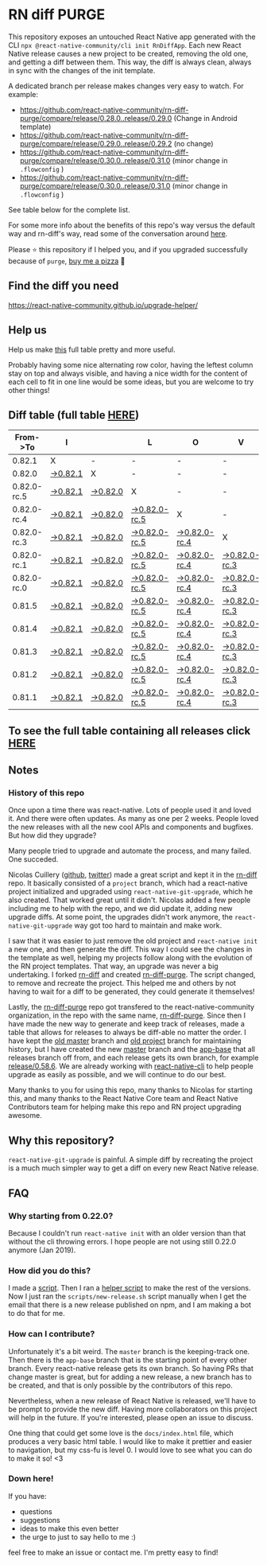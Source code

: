 # RN diff PURGE

This repository exposes an untouched React Native app generated with the CLI
`npx @react-native-community/cli init RnDiffApp`. Each new React Native release causes a new project to be created, removing the old one, and getting a diff between them. This way, the diff is always clean, always in sync with the changes of the init template.

A dedicated branch per release makes changes very easy
to watch. For example:

- https://github.com/react-native-community/rn-diff-purge/compare/release/0.28.0..release/0.29.0
  (Change in Android template)
- https://github.com/react-native-community/rn-diff-purge/compare/release/0.29.0..release/0.29.2
  (no change)
- https://github.com/react-native-community/rn-diff-purge/compare/release/0.30.0..release/0.31.0
  (minor change in `.flowconfig` )
- https://github.com/react-native-community/rn-diff-purge/compare/release/0.30.0..release/0.31.0
  (minor change in `.flowconfig` )

See table below for the complete list.

For some more info about the benefits of this repo's way versus the default way and rn-diff's way, read some of the conversation around [here](https://github.com/react-native-community/discussions-and-proposals/issues/68#issuecomment-452227478).

Please :star: this repository if I helped you, and if you upgraded successfully because of `purge`, [buy me a pizza](https://www.buymeacoffee.com/pvinis) :pizza:

## Find the diff you need

https://react-native-community.github.io/upgrade-helper/

## Help us

Help us make [this](https://react-native-community.github.io/rn-diff-purge) full table pretty and more useful.

Probably having some nice alternating row color, having the leftest column stay on top and always visible, and having a nice width for the content of each cell to fit in one line would be some ideas, but you are welcome to try other things!

## Diff table (full table [HERE](https://react-native-community.github.io/rn-diff-purge/))

| From->To    | I                                                                                                               |                                                                                                                 | L                                                                                                                         | O                                                                                                                         | V                                                                                                                         | E                                                                                                                         |                                                                                                                      | D                                                                                                          | I                                                                                                          | F                                                                                                          | F                                                                                                          | S |
| ----------- | --------------------------------------------------------------------------------------------------------------- | --------------------------------------------------------------------------------------------------------------- | ------------------------------------------------------------------------------------------------------------------------- | ------------------------------------------------------------------------------------------------------------------------- | ------------------------------------------------------------------------------------------------------------------------- | ------------------------------------------------------------------------------------------------------------------------- | -------------------------------------------------------------------------------------------------------------------- | ---------------------------------------------------------------------------------------------------------- | ---------------------------------------------------------------------------------------------------------- | ---------------------------------------------------------------------------------------------------------- | ---------------------------------------------------------------------------------------------------------- | - |
| 0.82.1      | X                                                                                                               | -                                                                                                               | -                                                                                                                         | -                                                                                                                         | -                                                                                                                         | -                                                                                                                         | -                                                                                                                    | -                                                                                                          | -                                                                                                          | -                                                                                                          | -                                                                                                          | - |
| 0.82.0      | [->0.82.1](https://github.com/react-native-community/rn-diff-purge/compare/release/0.82.0..release/0.82.1)      | X                                                                                                               | -                                                                                                                         | -                                                                                                                         | -                                                                                                                         | -                                                                                                                         | -                                                                                                                    | -                                                                                                          | -                                                                                                          | -                                                                                                          | -                                                                                                          | - |
| 0.82.0-rc.5 | [->0.82.1](https://github.com/react-native-community/rn-diff-purge/compare/release/0.82.0-rc.5..release/0.82.1) | [->0.82.0](https://github.com/react-native-community/rn-diff-purge/compare/release/0.82.0-rc.5..release/0.82.0) | X                                                                                                                         | -                                                                                                                         | -                                                                                                                         | -                                                                                                                         | -                                                                                                                    | -                                                                                                          | -                                                                                                          | -                                                                                                          | -                                                                                                          | - |
| 0.82.0-rc.4 | [->0.82.1](https://github.com/react-native-community/rn-diff-purge/compare/release/0.82.0-rc.4..release/0.82.1) | [->0.82.0](https://github.com/react-native-community/rn-diff-purge/compare/release/0.82.0-rc.4..release/0.82.0) | [->0.82.0-rc.5](https://github.com/react-native-community/rn-diff-purge/compare/release/0.82.0-rc.4..release/0.82.0-rc.5) | X                                                                                                                         | -                                                                                                                         | -                                                                                                                         | -                                                                                                                    | -                                                                                                          | -                                                                                                          | -                                                                                                          | -                                                                                                          | - |
| 0.82.0-rc.3 | [->0.82.1](https://github.com/react-native-community/rn-diff-purge/compare/release/0.82.0-rc.3..release/0.82.1) | [->0.82.0](https://github.com/react-native-community/rn-diff-purge/compare/release/0.82.0-rc.3..release/0.82.0) | [->0.82.0-rc.5](https://github.com/react-native-community/rn-diff-purge/compare/release/0.82.0-rc.3..release/0.82.0-rc.5) | [->0.82.0-rc.4](https://github.com/react-native-community/rn-diff-purge/compare/release/0.82.0-rc.3..release/0.82.0-rc.4) | X                                                                                                                         | -                                                                                                                         | -                                                                                                                    | -                                                                                                          | -                                                                                                          | -                                                                                                          | -                                                                                                          | - |
| 0.82.0-rc.1 | [->0.82.1](https://github.com/react-native-community/rn-diff-purge/compare/release/0.82.0-rc.1..release/0.82.1) | [->0.82.0](https://github.com/react-native-community/rn-diff-purge/compare/release/0.82.0-rc.1..release/0.82.0) | [->0.82.0-rc.5](https://github.com/react-native-community/rn-diff-purge/compare/release/0.82.0-rc.1..release/0.82.0-rc.5) | [->0.82.0-rc.4](https://github.com/react-native-community/rn-diff-purge/compare/release/0.82.0-rc.1..release/0.82.0-rc.4) | [->0.82.0-rc.3](https://github.com/react-native-community/rn-diff-purge/compare/release/0.82.0-rc.1..release/0.82.0-rc.3) | X                                                                                                                         | -                                                                                                                    | -                                                                                                          | -                                                                                                          | -                                                                                                          | -                                                                                                          | - |
| 0.82.0-rc.0 | [->0.82.1](https://github.com/react-native-community/rn-diff-purge/compare/release/0.82.0-rc.0..release/0.82.1) | [->0.82.0](https://github.com/react-native-community/rn-diff-purge/compare/release/0.82.0-rc.0..release/0.82.0) | [->0.82.0-rc.5](https://github.com/react-native-community/rn-diff-purge/compare/release/0.82.0-rc.0..release/0.82.0-rc.5) | [->0.82.0-rc.4](https://github.com/react-native-community/rn-diff-purge/compare/release/0.82.0-rc.0..release/0.82.0-rc.4) | [->0.82.0-rc.3](https://github.com/react-native-community/rn-diff-purge/compare/release/0.82.0-rc.0..release/0.82.0-rc.3) | [->0.82.0-rc.1](https://github.com/react-native-community/rn-diff-purge/compare/release/0.82.0-rc.0..release/0.82.0-rc.1) | X                                                                                                                    | -                                                                                                          | -                                                                                                          | -                                                                                                          | -                                                                                                          | - |
| 0.81.5      | [->0.82.1](https://github.com/react-native-community/rn-diff-purge/compare/release/0.81.5..release/0.82.1)      | [->0.82.0](https://github.com/react-native-community/rn-diff-purge/compare/release/0.81.5..release/0.82.0)      | [->0.82.0-rc.5](https://github.com/react-native-community/rn-diff-purge/compare/release/0.81.5..release/0.82.0-rc.5)      | [->0.82.0-rc.4](https://github.com/react-native-community/rn-diff-purge/compare/release/0.81.5..release/0.82.0-rc.4)      | [->0.82.0-rc.3](https://github.com/react-native-community/rn-diff-purge/compare/release/0.81.5..release/0.82.0-rc.3)      | [->0.82.0-rc.1](https://github.com/react-native-community/rn-diff-purge/compare/release/0.81.5..release/0.82.0-rc.1)      | [->0.82.0-rc.0](https://github.com/react-native-community/rn-diff-purge/compare/release/0.81.5..release/0.82.0-rc.0) | X                                                                                                          | -                                                                                                          | -                                                                                                          | -                                                                                                          | - |
| 0.81.4      | [->0.82.1](https://github.com/react-native-community/rn-diff-purge/compare/release/0.81.4..release/0.82.1)      | [->0.82.0](https://github.com/react-native-community/rn-diff-purge/compare/release/0.81.4..release/0.82.0)      | [->0.82.0-rc.5](https://github.com/react-native-community/rn-diff-purge/compare/release/0.81.4..release/0.82.0-rc.5)      | [->0.82.0-rc.4](https://github.com/react-native-community/rn-diff-purge/compare/release/0.81.4..release/0.82.0-rc.4)      | [->0.82.0-rc.3](https://github.com/react-native-community/rn-diff-purge/compare/release/0.81.4..release/0.82.0-rc.3)      | [->0.82.0-rc.1](https://github.com/react-native-community/rn-diff-purge/compare/release/0.81.4..release/0.82.0-rc.1)      | [->0.82.0-rc.0](https://github.com/react-native-community/rn-diff-purge/compare/release/0.81.4..release/0.82.0-rc.0) | [->0.81.5](https://github.com/react-native-community/rn-diff-purge/compare/release/0.81.4..release/0.81.5) | X                                                                                                          | -                                                                                                          | -                                                                                                          | - |
| 0.81.3      | [->0.82.1](https://github.com/react-native-community/rn-diff-purge/compare/release/0.81.3..release/0.82.1)      | [->0.82.0](https://github.com/react-native-community/rn-diff-purge/compare/release/0.81.3..release/0.82.0)      | [->0.82.0-rc.5](https://github.com/react-native-community/rn-diff-purge/compare/release/0.81.3..release/0.82.0-rc.5)      | [->0.82.0-rc.4](https://github.com/react-native-community/rn-diff-purge/compare/release/0.81.3..release/0.82.0-rc.4)      | [->0.82.0-rc.3](https://github.com/react-native-community/rn-diff-purge/compare/release/0.81.3..release/0.82.0-rc.3)      | [->0.82.0-rc.1](https://github.com/react-native-community/rn-diff-purge/compare/release/0.81.3..release/0.82.0-rc.1)      | [->0.82.0-rc.0](https://github.com/react-native-community/rn-diff-purge/compare/release/0.81.3..release/0.82.0-rc.0) | [->0.81.5](https://github.com/react-native-community/rn-diff-purge/compare/release/0.81.3..release/0.81.5) | [->0.81.4](https://github.com/react-native-community/rn-diff-purge/compare/release/0.81.3..release/0.81.4) | X                                                                                                          | -                                                                                                          | - |
| 0.81.2      | [->0.82.1](https://github.com/react-native-community/rn-diff-purge/compare/release/0.81.2..release/0.82.1)      | [->0.82.0](https://github.com/react-native-community/rn-diff-purge/compare/release/0.81.2..release/0.82.0)      | [->0.82.0-rc.5](https://github.com/react-native-community/rn-diff-purge/compare/release/0.81.2..release/0.82.0-rc.5)      | [->0.82.0-rc.4](https://github.com/react-native-community/rn-diff-purge/compare/release/0.81.2..release/0.82.0-rc.4)      | [->0.82.0-rc.3](https://github.com/react-native-community/rn-diff-purge/compare/release/0.81.2..release/0.82.0-rc.3)      | [->0.82.0-rc.1](https://github.com/react-native-community/rn-diff-purge/compare/release/0.81.2..release/0.82.0-rc.1)      | [->0.82.0-rc.0](https://github.com/react-native-community/rn-diff-purge/compare/release/0.81.2..release/0.82.0-rc.0) | [->0.81.5](https://github.com/react-native-community/rn-diff-purge/compare/release/0.81.2..release/0.81.5) | [->0.81.4](https://github.com/react-native-community/rn-diff-purge/compare/release/0.81.2..release/0.81.4) | [->0.81.3](https://github.com/react-native-community/rn-diff-purge/compare/release/0.81.2..release/0.81.3) | X                                                                                                          | - |
| 0.81.1      | [->0.82.1](https://github.com/react-native-community/rn-diff-purge/compare/release/0.81.1..release/0.82.1)      | [->0.82.0](https://github.com/react-native-community/rn-diff-purge/compare/release/0.81.1..release/0.82.0)      | [->0.82.0-rc.5](https://github.com/react-native-community/rn-diff-purge/compare/release/0.81.1..release/0.82.0-rc.5)      | [->0.82.0-rc.4](https://github.com/react-native-community/rn-diff-purge/compare/release/0.81.1..release/0.82.0-rc.4)      | [->0.82.0-rc.3](https://github.com/react-native-community/rn-diff-purge/compare/release/0.81.1..release/0.82.0-rc.3)      | [->0.82.0-rc.1](https://github.com/react-native-community/rn-diff-purge/compare/release/0.81.1..release/0.82.0-rc.1)      | [->0.82.0-rc.0](https://github.com/react-native-community/rn-diff-purge/compare/release/0.81.1..release/0.82.0-rc.0) | [->0.81.5](https://github.com/react-native-community/rn-diff-purge/compare/release/0.81.1..release/0.81.5) | [->0.81.4](https://github.com/react-native-community/rn-diff-purge/compare/release/0.81.1..release/0.81.4) | [->0.81.3](https://github.com/react-native-community/rn-diff-purge/compare/release/0.81.1..release/0.81.3) | [->0.81.2](https://github.com/react-native-community/rn-diff-purge/compare/release/0.81.1..release/0.81.2) | X |

## To see the full table containing all releases click [HERE](https://react-native-community.github.io/rn-diff-purge/)

## Notes

### History of this repo

Once upon a time there was react-native. Lots of people used it and loved it. And there were often updates. As many as one per 2 weeks. People loved the new releases with all the new cool APIs and components and bugfixes. But how did they upgrade?

Many people tried to upgrade and automate the process, and many failed. One succeded.

Nicolas Cuillery ([github](https://github.com/ncuillery), [twitter](https://twitter.com/ncuillery)) made a great script and kept it in the [rn-diff](https://github.com/ncuillery/rn-diff) repo. It basically consisted of a `project` branch, which had a react-native project initialized and upgraded using `react-native-git-upgrade`, which he also created. That worked great until it didn't. Nicolas added a few people including me to help with the repo, and we did update it, adding new upgrade diffs. At some point, the upgrades didn't work anymore, the `react-native-git-upgrade` way got too hard to maintain and make work.

I saw that it was easier to just remove the old project and `react-native init` a new one, and then generate the diff. This way I could see the changes in the template as well, helping my projects follow along with the evolution of the RN project templates. That way, an upgrade was never a big undertaking. I forked [rn-diff](https://github.com/ncuillery/rn-diff) and created [rn-diff-purge](https://github.com/react-native-community/rn-diff-purge). The script changed, to remove and recreate the project. This helped me and others by not having to wait for a diff to be generated, they could generate it themselves!

Lastly, the [rn-diff-purge](https://github.com/react-native-community/rn-diff-purge) repo got transfered to the react-native-community organization, in the repo with the same name, [rn-diff-purge](https://github.com/react-native-community/rn-diff-purge). Since then I have made the new way to generate and keep track of releases, made a table that allows for releases to always be diff-able no matter the order. I have kept the [old master](https://github.com/react-native-community/rn-diff-purge/tree/old/master) branch and [old project](https://github.com/react-native-community/rn-diff-purge/tree/old/project) branch for maintaining history, but I have created the new [master](https://github.com/react-native-community/rn-diff-purge/tree/master) branch and the [app-base](https://github.com/react-native-community/rn-diff-purge/tree/app-base) that all releases branch off from, and each release gets its own branch, for example [release/0.58.6](https://github.com/react-native-community/rn-diff-purge/tree/release/0.58.6). We are already working with [react-native-cli](https://github.com/react-native-community/react-native-cli) to help people upgrade as easily as possible, and we will continue to do our best.

Many thanks to you for using this repo, many thanks to Nicolas for starting this, and many thanks to the React Native Core team and React Native Contributors team for helping make this repo and RN project upgrading awesome.

## Why this repository?

`react-native-git-upgrade` is painful. A simple diff by recreating the project is a much much simpler way to get a diff on every new React Native release.

## FAQ

### Why starting from 0.22.0?

Because I couldn't run `react-native init` with an older version than that without the cli throwing errors. I hope people are not using still 0.22.0 anymore (Jan 2019).

### How did you do this?

I made a [script](https://github.com/react-native-community/rn-diff-purge/blob/master/scripts/new-release.sh). Then I ran a [helper script](https://github.com/react-native-community/rn-diff-purge/blob/master/scripts/new-release.sh) to make the rest of the versions.
Now I just ran the `scripts/new-release.sh` script manually when I get the email that there is a new release published on npm, and I am making a bot to do that for me.

### How can I contribute?

Unfortunately it's a bit weird. The `master` branch is the keeping-track one. Then there is the `app-base` branch that is the starting point of every other branch. Every react-native release gets its own branch. So having PRs that change master is great, but for adding a new release, a new branch has to be created, and that is only possible by the contributors of this repo.

Nevertheless, when a new release of React Native is released, we'll have to be prompt to provide
the new diff. Having more collaborators on this project will help in the future. If you're interested, please open an issue to discuss.

One thing that could get some love is the `docs/index.html` file, which produces a very basic html table. I would like to make it prettier and easier to navigation, but my css-fu is level 0. I would love to see what you can do to make it so! <3

### Down here!

If you have:

- questions
- suggestions
- ideas to make this even better
- the urge to just to say hello to me :)

feel free to make an issue or contact me. I'm pretty easy to find!
